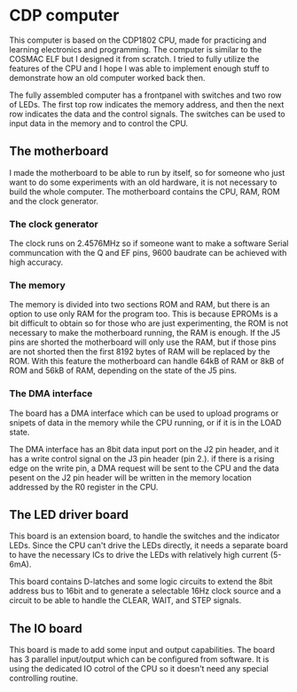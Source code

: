 # CDP computer
This computer is based on the CDP1802 CPU, made for practicing and learning 
electronics and programming. The computer is similar to the COSMAC ELF but I 
designed it from scratch. I tried to fully utilize the features of the CPU and 
I hope I was able to implement enough stuff to demonstrate how an old computer
worked back then.

The fully assembled computer has a frontpanel with switches and two row of LEDs.
The first top row indicates the memory address, and then the next row indicates
the data and the control signals. The switches can be used to input data
in the memory and to control the CPU.

## The motherboard
I made the motherboard to be able to run by itself, so for someone who just want
to do some experiments with an old hardware, it is not necessary to build the 
whole computer. The motherboard contains the CPU, RAM, ROM and the clock 
generator.

### The clock generator
The clock runs on 2.4576MHz so if someone want to make a software Serial 
communcation with the Q and EF pins, 9600 baudrate can be achieved with high 
accuracy.

### The memory
The memory is divided into two sections ROM and RAM, but there is an option to
use only RAM for the program too. This is because EPROMs is a bit difficult to
obtain so for those who are just experimenting, the ROM is not necessary to
make the motherboard running, the RAM is enough. If the J5 pins are shorted the
motherboard will only use the RAM, but if those pins are not shorted then the
first 8192 bytes of RAM will be replaced by the ROM. With this feature the
motherboard can handle 64kB of RAM or 8kB of ROM and 56kB of RAM, depending on 
the state of the J5 pins.

### The DMA interface
The board has a DMA interface which can be used to upload programs or snipets of 
data in the memory while the CPU running, or if it is in the LOAD state.

The DMA interface has an 8bit data input port on the J2 pin header, and it has a 
write control signal on the J3 pin header (pin 2.). if there is a rising edge on 
the write pin, a DMA request will be sent to the CPU and the data pesent on the 
J2 pin header will be written in the memory location addressed by the R0 register 
in the CPU.

## The LED driver board
This board is an extension board, to handle the switches and the indicator LEDs. 
Since the CPU can't drive the LEDs directly, it needs a separate board to have 
the necessary ICs to drive the LEDs with relatively high current (5-6mA).

This board contains D-latches and some logic circuits to extend the 8bit address 
bus to 16bit and to generate a selectable 16Hz clock source and a circuit to be 
able to handle the CLEAR, WAIT, and STEP signals.

## The IO board
This board is made to add some input and output capabilities. The board has 3 
parallel input/output which can be configured from software. It is using the 
dedicated IO cotrol of the CPU so it doesn't need any special controlling routine.